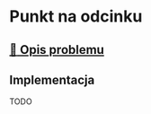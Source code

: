 # Punkt na odcinku

## [:link: Opis problemu](../../../../algorithms/2d-geometry/point-on-segment.md)

## Implementacja

TODO
